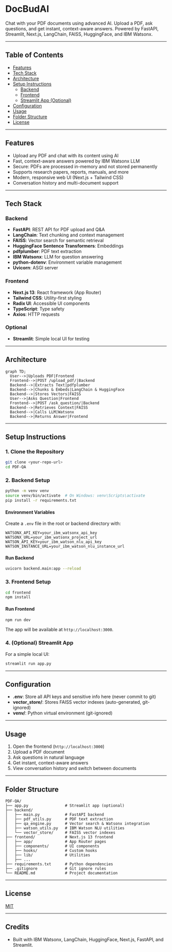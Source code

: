 # DocBudAI

Chat with your PDF documents using advanced AI. Upload a PDF, ask questions, and get instant, context-aware answers. Powered by FastAPI, Streamlit, Next.js, LangChain, FAISS, HuggingFace, and IBM Watsonx.

---

## Table of Contents
- [Features](#features)
- [Tech Stack](#tech-stack)
- [Architecture](#architecture)
- [Setup Instructions](#setup-instructions)
  - [Backend](#backend)
  - [Frontend](#frontend)
  - [Streamlit App (Optional)](#streamlit-app-optional)
- [Configuration](#configuration)
- [Usage](#usage)
- [Folder Structure](#folder-structure)
- [License](#license)

---

## Features
- Upload any PDF and chat with its content using AI
- Fast, context-aware answers powered by IBM Watsonx LLM
- Secure: PDFs are processed in-memory and not stored permanently
- Supports research papers, reports, manuals, and more
- Modern, responsive web UI (Next.js + Tailwind CSS)
- Conversation history and multi-document support

---

## Tech Stack

### Backend
- **FastAPI**: REST API for PDF upload and Q&A
- **LangChain**: Text chunking and context management
- **FAISS**: Vector search for semantic retrieval
- **HuggingFace Sentence Transformers**: Embeddings
- **pdfplumber**: PDF text extraction
- **IBM Watsonx**: LLM for question answering
- **python-dotenv**: Environment variable management
- **Uvicorn**: ASGI server

### Frontend
- **Next.js 13**: React framework (App Router)
- **Tailwind CSS**: Utility-first styling
- **Radix UI**: Accessible UI components
- **TypeScript**: Type safety
- **Axios**: HTTP requests

### Optional
- **Streamlit**: Simple local UI for testing

---

## Architecture

```mermaid
graph TD;
  User-->|Uploads PDF|Frontend
  Frontend-->|POST /upload_pdf/|Backend
  Backend-->|Extracts Text|pdfplumber
  Backend-->|Chunks & Embeds|LangChain & HuggingFace
  Backend-->|Stores Vectors|FAISS
  User-->|Asks Question|Frontend
  Frontend-->|POST /ask_question/|Backend
  Backend-->|Retrieves Context|FAISS
  Backend-->|Calls LLM|Watsonx
  Backend-->|Returns Answer|Frontend
```

---

## Setup Instructions

### 1. Clone the Repository
```bash
git clone <your-repo-url>
cd PDF-QA
```

### 2. Backend Setup
```bash
python -m venv venv
source venv/bin/activate  # On Windows: venv\Scripts\activate
pip install -r requirements.txt
```

#### Environment Variables
Create a `.env` file in the root or backend directory with:
```
WATSONX_API_KEY=your_ibm_watsonx_api_key
WATSONX_URL=your_ibm_watsonx_project_url
WATSON_API_KEY=your_ibm_watson_nlu_api_key
WATSON_INSTANCE_URL=your_ibm_watson_nlu_instance_url
```

#### Run Backend
```bash
uvicorn backend.main:app --reload
```

### 3. Frontend Setup
```bash
cd frontend
npm install
```

#### Run Frontend
```bash
npm run dev
```
The app will be available at `http://localhost:3000`.

### 4. (Optional) Streamlit App
For a simple local UI:
```bash
streamlit run app.py
```

---

## Configuration
- **.env**: Store all API keys and sensitive info here (never commit to git)
- **vector_store/**: Stores FAISS vector indexes (auto-generated, git-ignored)
- **venv/**: Python virtual environment (git-ignored)

---

## Usage
1. Open the frontend (`http://localhost:3000`)
2. Upload a PDF document
3. Ask questions in natural language
4. Get instant, context-aware answers
5. View conversation history and switch between documents

---

## Folder Structure
```
PDF-QA/
├── app.py                # Streamlit app (optional)
├── backend/
│   ├── main.py           # FastAPI backend
│   ├── pdf_utils.py      # PDF text extraction
│   ├── qa_engine.py      # Vector search & Watsonx integration
│   ├── watson_utils.py   # IBM Watson NLU utilities
│   └── vector_store/     # FAISS vector indexes
├── frontend/             # Next.js 13 frontend
│   ├── app/              # App Router pages
│   ├── components/       # UI components
│   ├── hooks/            # Custom hooks
│   ├── lib/              # Utilities
│   ├── ...
├── requirements.txt      # Python dependencies
├── .gitignore            # Git ignore rules
└── README.md             # Project documentation
```

---

## License
[MIT](LICENSE)

---

## Credits
- Built with IBM Watsonx, LangChain, HuggingFace, Next.js, FastAPI, and Streamlit.
